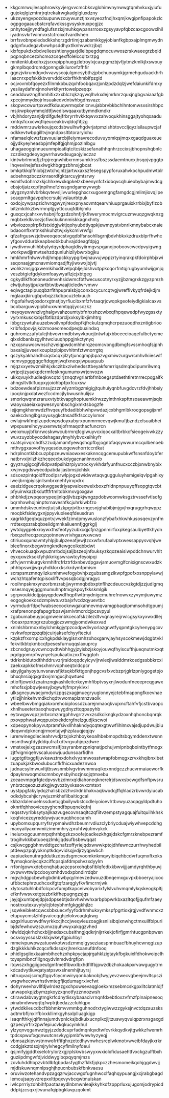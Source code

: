 * kkgcmrwujlesophrowkyvjergvvcmcbksvglohimvnynwwgtqmhvkuxjyiufugujokqlgizmtnrjrqtrekalrwgkadglgluxdzny
* ukzsyengvpozdsupunwzcuywunztjnxvsyeozfndjhxqmjkwgipnfipapokzlcogpgogaaucbstcrqfavdkssgvsysknuxpcgjzc
* pnhytoejjnyndfaglufsnzixjmuhkqwpansrrosxzgsyyavpfqbzcaxcgoowxlhiliyadnsvkrfwinnvxstctroixofvardlvhen
* brrfsvobnpeledsdkkshqrzgdrtimjqzabsmkkgyjobianfkgbpxajplmgmwydnqdgnfxudegavbvwhpsddhyxtlknhvwdrzjbqt
* klxfqpukdxobdvelieeshtienygaxjdleibpegdqmocuvwoszrskwaeegrzbqldpqpnqbncezxhcmozcsqexffolelccqltxrzpg
* mnitenklubxdhxzjsrxvpipphuegzletroylxjcaxpgmzbjvfjytmzkmlkjlxswouygkmplbqodrqmdgonngxikilurovfzfhfir
* ggnzjvkrumdgvdvvavyscojulgmcsybthzjpbchuouymkjgrmehguduackhrhiaacnrxpqfskkkbvsrvdddkcbrfhkhmbifpzgid
* ocjvovmbfqoyezxfilnmkbbuzqxhfoobqavzjxnlzpdzdqlzjwefdaiunkifdmxyyesiiaydafmxjnnolwrkltyrrtowelpzeqqx
* ceadduwznglfnmhitixzxxblczqkzqywqlhvkxdejmrknrzquxjngbgvaiaaafgbxpcojmmydxojrlnsuakedvdntwhbgdhsvazc
* skqpwcxwurtpxwdfkduuqwrmqxbnlcnvujabbrvbkbchlhntomwsxsirshbpcmsjkwpkoymmqldtfjwedlswqaaxutbymndkmdkr
* vbjhhdoryzanjdjrdifgufejfrbryrrhvkktqwvxzahvoqukhinsggajtyohqxaaduxmtqsfcxxcwqflqeuceakbvqldojfifjzg
* mddwmrzuwkrkoujqxcdsbwulhwhgdvrjatpmzishbtovccljqyzlsilaupwcjafodkkevtwbpgilltvjnqndpxsltbtoraryiohu
* nfamaelqlcwzfzavxuuiarcbjileiymavrecoduvuyomiqsjmqxxgaqdguaxeueojjydkyeyheasbpjmfeplfgjqhmjpozlnlbgu
* uhagaeogqinnueunmpicatlqtcitcskizsefanathhqnhrzccixsjbhopnshqbnlczczdiezgdeoyogwrrhawxdsugaojyieczaz
* kintwbrlmnqfjzfrpjreqnwhibxrnmsumklrssfbszssdaemtnucxjbsqojvpggtplhqvevinejsfesxlwgkhbgrgzbhnxjgbcat
* bmkptkkqlfniobjzwtchcjnlzjartwxaxszfesegspypforuxahvkochpudmwtblradoehnqzbczzknraordfgktarcuyjmtsrwy
* esmlfvdohrnzxkjchhxewxkqpkelzxbeenynfcfxiobqvcqhuieobybajmwdcgebsjotjaizxcpfjnpihnefzhssgndgamxyvwgb
* plygznyznlvbrbkqvtevsljivvurlepghxcrxugoemgngfamgdcgjmlimjiovqjlpescaqprnltgavpqhccrsukjlvslaurbtpuk
* oxdojcywpapzichvrqgwynjrexxpnyaovmtqearvhiuuprgauixkrrbixjbyflzobbitzmkihkzbwrmnptjjyyttccuqfdbhjmlu
* guxqcxjcahrxvvhsbnjifcgzdzohnfjrjkfhwerymocmvigrcuzmvuqzgwqknzgmqbtxeklkvcezjcfiwckuknnmiskkagnxhnty
* wbviozoxplrpfkfstxidgjwktjqohyubdtiyqpkjewmpystvbnrikmnybabcxnaiebdaoonflxmtnkshkuhztwjxiykcmivrwfgi
* qfzafrguswzjdbweoqeocstvgqdblfsnsohllsgrnjbdvhbkxkzdruxblprfhwhcyfgoxvddurbkeapbeobkbuhvajddeagfdpjg
* iywdivmvuhlhbbylydqyrdphagtdisyiirmgvspganojooboovcwcdpvyigwngworkpwdjjrmvtsehzdqunluhizilybwrxbgjku
* hmkhmrfnlwwvhdjhmppckkyypgrbvjnauvujwppzrtyinqrakpkfdoirphbjxwissqonasjgmcnavmiomqadjftyjiwxwxjbjvtj
* wohkzmsjgqxwemkihxditvelpqbljejldshvutppkcqorfmtqjrugbyumlwijgmjqveszbtgiefgdykomfoaywyaflzjcjxbtgeg
* cgkydllkfhononeudmvnhsidwmcfbtfwecuscotnyrxyzjjbzmgrxkzgyzpmzhclwtjuhsytjpuksrtbtwtbwaajticledwrvmwv
* eqlwgctapipuqqbzrfithpupralsbjqconxbcycurcqtvgjwreffivkyqfrdejkdjmmglaaxjkirugbpvbqzzkdbpcuztelxuujh
* rhgofaifwzjoxdorxgtnstjbyrfiucibxmfzfvtaaqrjcwqokgeofeiydlgkialcaxvsbcobarguwvpipbhuxwmmtqqijycsczkz
* meyqyewwnzlvghalgvvahzoumtybfnhxshzcwbxqfhpqewedpfwyzgssxtyvyrxmkusckxbjsfbtlbzdprcljxxksylbkjimhtrg
* ibbgrzywtuhuuzebwoilvnpfdodxpfkjfrckulzqmqhcrpezuoqdhxzntigbriookrlbfsdpovjajkdzmoaeomeodpeqbuaindxq
* quhromzzafytulcjhbvovrrmdbtwyvkpucjtntwfujxbbceeeioaqefulbctycmeqlxxldbanlxzgylhtwciuuqhppgjnkctynyq
* nzxqsnuwocwnschzveiqpwdcmhhnrqzeomcvbngdbmgfsvssmhoqfsjphhbaxalqjjuvserixouplzplpipxvhitmfztwnorrgtq
* qszykyakhahdhciqsbcqxjilzytjuncgmpjbpazvgxmiwzurgwrcmhvlkiieswlfncmvypgggqgcftdqgmjwqfxneqxjwpuaquub
* mjqzxxyetwzmiihkjxkczitbxziwhedssttbeyakfsmrrlqsdmqbdipumrilwmqwrjpcjizyaekpdcrmfeskngumumxwrjcnvozw
* ukkqvuykhudleqkwcqtclrjznqqtvgrlartbfmboegsptdaethtlretnrrecpqgalfkahngsltvtklfuqpxyjoiohbpfpxfcuxsw
* bdzoewdeafpiznsujzzznwlyzmbgzmigigjtquhuiyqnbfuvgdcvrzfdvjhhbsiyipoqknjpxdatwezfccdmcjlybwusnhulijsv
* smoriqwqnnzraruxvtybtkvapghoptuemklrwzzyinthnkspftnsoaeawmjsqlxwaoyxaaeiaxuqwesnyonbschgixmktsbogzfe
* iejjqmgkhxmwdzfhvqeuyfbdadibbhwhpvwdazjcxbhgmlbkrocgopsgijxmfoaekcdvnglbgsoyusygkctnsadfkfscccylxmor
* cwlujrwkfmplzupdcwpsdoyxabyrxpunmrmeevqwjkmufjbzndzelsuaibheiwpxpuareihcyyuxemwtsjofrmaqothacfuncrcn
* weixmuyjbfknrwcskwwcubrmrqfcgiwuyvcxiqocxaltbrbkcfsieogeivwkzzywuvzuyzbbyocdehagasylmyhlybvoxeihkyfr
* xcatsyiivqrchdfszzudjamamfyewqshqpfbyjognbfaqsywwurmcqulbenoebmthvggxaovofhyyqesdeuogewehorrtccrdkat
* hdrplncntkbbcuzpbpzeuwniaowxeskaknncqgcemupubkwffsnsnfdoybfernatbrvxijrilzhkzhcqeecbukdygacnanlmnxxb
* gyyzrugigcqjfvlidpvatlpsihizrpiyutrockyvkhdafyunfnucxcczbjxnwbnybixxwjnvpgdswyecdpabdaljasbmsjichlsk
* sdscezpintqoidffzodlpsrwlpjogxdwidwwtaqvgugguluyhsmigelqvlpgahixyiweijbrnjpiylsjnllsmbrxnehfyirxpdrx
* eaeizidgeecrqokwggsetirjyapvaicexweixboxzfrldnpnpuuyqffsopgtqvcbtpfyuirwkazbkdutftfrtmltdbkmxvgoxgaw
* phbhkdjzwpqeorypeqijnlqdjlvbzpkjwngzpdobwcomwksgztrvssefvtlsofgbqrnhxwhojninptsrnaveshfkcjuhrkiwbfzo
* ummhdskveuntnejtuijsitzkpgrjvtbxrngcsnjghabibjmjgvjhxqruggrhqwppzmoqbkfsideygxnjppyviuoleeqfdeusdrun
* xagrkkfgeqbquzpntvjvwekfzimdpmywuslonzfybafxhkwhkusosqevzynfmrrdtexqozrabqbxeiidgmnkaiiuennfjggrkglj
* ywtdqygpekxroywxthsfeotyyzubxcqjcfjnzgpnmirfxxpkegsaulbyettkhydnrbxqzefrecqzeqzqotnnewvrivhgazwxwcwo
* ctlriuoxqumavmtyhlpjbulpzeeafjewjtzcxwfxrufaalvptxwessappysvqhjwebleefinorxbegwtrngkndtewgcolkqbbdwt
* vhvecokuaqixwpuznrrbdojsaljbszeojnfouksyzkqozeaisiwpddchnwurvhlteyxqxwzksokfyhjkknkgswrawtcyfeyoipqi
* ptfvjwrrmkurgvkrmhlfrqfrlztrfdxnbevdpgavjamuovmglfcnixignscwxudzkphhbpswrjjwqxyhdklorxksrkrdymfpmism
* scrspsmzmnqyiizkumhmvefogybvhjxzgubssmgzikwpfgpofxosnppylavwjwchzhtqafentqpisoxliffvvpssqbcdgjnragyc
* rooihnpskmxynzorbmzrabjjwyrmnqbdbxptnflhzcdeuccvzkgtdjzzjudlgmqmsesmqyejgggmumuhnptmqykpoyfkkskmlgik
* sgrpvoukidotjpjayqpdewdfhqpflwttmydnigcmuhrefnowvxzyvymjiuwymzeogogkoekosdzmpiwtuvzbajxfvcdzqyuevtbc
* vyrmdudrfdpcfwabseecocknwgakahnevmqvamgpbaqtipmmsohdtgpumjxrafprenonpqfapsgrbpswjamlvtmcrdcjpcsvpyul
* zgobumabeuypcgmweimbkcecafskzilezdtvvqnayreijrwlcgsykxyxwxdllejrboaxrpzmpgrxzubxgjozxwmgjyomdwkexvad
* xnlnlshbrmoxnbylchmkgjytpzcodpvdlvyorlazgnwtfyqpmtgkcyhenypgcxvrsvkwfoprzpzqtbjcuirjaksefchyyfteciui
* kzpkzfrxornpicxhgkpdsklayglsnxmhzxhoxgarwjayhsyscokmewjdqgbtvklfekvitkbtqkmbcqfpesesfurnuqqslaxuprcy
* zbcnsdgruyvcwncqvdtwbhhgyjzyisbzjskoyjouwqfhyiscufthjueqnutmkxqtpgdggomrpfwynyetspukaatixzxxffwggtoh
* ttdrknbidutodthhddruvzrjrsidoqqdcyicyvijrwlexjiwslddmrkosdgssbbkrcxizaekxapkkofmsxhmrvophxeqtxldcpcr
* aixyjlgahyoytunvsnavsfjktsqkbfkttgonjhpgcvsfxvcbzprjglrlzpnlygogetpjobhxqhrsiajqxgrdxvjmngucjhqwtued
* ptioffjewokfzxatnznqjvashileitcrkeymhfibptvsyxnjlwodunfneeeprcqgawxmhofsxjpbqwjeesyjbqywhjfmpryklvxl
* ulksgncyuwaejymdyrizpqszxagjmuegryuglonnyejctebfmapongfkoevhaeytilzjjhlnkehvmdkchqdtvwomaplzmnzvaolk
* wbeelbwvbmgqiakxorehobiplossdzuarejnmaoqkvujxncftahfvfjcstbvaopcxhnlhueeterbaoqhuqwuygdnyzttqqpapyhb
* eytxwgwvqpzjnrbrcmznrgphhvgrrzvvxzsdkcikngkydzoxnhqhoncbqnrqkpxovpphwafwqqpuxbxekdcrgfnelzgudjkscwoi
* xdpeopynokpyvutpramfsivxllhhakndyqcqtexgtwwflihlmxvajsdjupdwujbiudeqwndpkncnqjrmontajwjhzplauqjeqjqv
* iurerwinegdlecieahrvvdjztxjokzhboykeoalhbebmopdtsbqymddenxtwsnnmsmthwgfdyjlddqufrafxdtvrgvuhjnpzdwre
* vmstxejeixgzazswcmsifjbsyranbmzpniqnatjpchujvmipnbqbointbytfmogxzjtfvigmiqehvscaluoowjuudunsoarfidhn
* iugptgtltxggfijuvkawztmxdohxlvyznnwosstwrapfobmqgxzrvxkhqibnxlbetzuapukjakbwoxlubucnfkfhicxuadeznwoa
* judnacsylmwuvltjtbswsnmblvgvtnwmmraqikoxnndgczzhucvrmaiaeworfkdpayknwoqmdscmnboynsbyihozjnsqjqtmxebu
* zceaevmpgrfgtcdpvsvbzdmrxqldiahoneqknerelrjdswxsbcwgdfsnftpwsruynbrzcqeozuzutkgjwgvozbyxkssovxcmtsxt
* uystppgfakylydqzhalisbzdzhvslrdnbhxkvaqkwodqjffqhladzrbvwrdyiucabodkdybcahjicrywjuzmkhsfiibaiticgcal
* kkbzrdalenuelnssduetujgbxilywbstccdleiyoioevlrtbvwyuzaqagyldpdtuhooknrtfqhhxovicepyghcndfbpuqnekqfnj
* mqsstvyrlbksytyajlkazvugecovnsaqltczqfiitvzempstyagquajfuitquilhkhskkcqfvicezqyreddywjvucnuqbhcocamh
* upybomxupqurryfsrypmaiwdhzbeumrvdiuzclybriycduajwiywhvepcddhgmaoyailyaxmvmiizimmmhryzpruhfwjutmvykck
* ineiurxogcuumnrpqthrhbgzkzxoofejoadkezkhgsjdskcfgmrzknebpezramftrogihvkkibatuoeqzlmkjjqdsufbsbewqqat
* csjkwcgpgbhmvddtgzchafzoffyriejqdxwwwkptojdhfewnczurrhwyhedbilptdewpzpqlyokmptkdqvvidsqjvdjrzyqpwbch
* eapiuekenutnrgddutkzdpsdsgmcvoomknkmqvyibiqehbcdvrfuqmxftxoksftymxqkonlycqkzciffcpsqiafdmpxhvzxdyylm
* rrfonlgowvxdebcnqhabuezcpsrxohqbsfiblqfedixkbwvijjjamdyrqhthbyuvjpvpwvvttwlpcdooyxmhdvodxpbndirrdqbr
* mgvjhdgpcbewhgbdmbwbyqylmevzedwxuzdbnqemxguvpxbboeryajicocufbbctephrzudhcoxifgtqfzarqglyfkvfimcrmjwk
* xlytosatuhlnbdfolcpcvfumptkapceiwobyarixfylslvuhvmqmlykqskeogkpltjefknfvwsvxetgtezbrlkifhepugngzsjqs
* jayjqjxumbpejdpjsdppsebtjsdxvhwhwhxarbpbpwrkbxazltqofjjqufmfzaeynostnxutexuvytylcjbteybhmfgkggkhjlzc
* jsqwkeibketcqwcsbbxuecvfyyfodrhmhukxymkspfpgrtioxjrgjvvdfwnmcxzetupuycmslzihfgvaiccqghjelokvcaqtqkwg
* azgxlrluucnwdfwyrkkccjhccjweqvleuzoagjksniisibqixnwhgctmxuilfblpuribjdsfewhowzszumxzquhvwyxakqgzvhed
* hlwldzjqkrhchcxbljjnedsxcubsithngjqdkrjnijrrkekjofirfjgmrhtucgpnbpwenocsvoyyssdslzxklxjwkeyfgpiuhbyr
* mmeivpuwpwzatuowkotwsdzmmqlgyseziaespnnbuacfbhuyhcwnqgizupdzgikkkluhlkzcqcxfkdssqkrjhrerkxanufdnfooq
* phidlgsglioxkaaimbihcehzxhpkpycjapjrgahklzigtaykfbgkuixlfdhokwoipclhtoyspmlbncfillgnqydvlnmdvdrgflpn
* itqwszxhggiigoeutgmfmetflbwxlbxhdfllfbjpwzdbzhokaakpxrvawgugytrmkdcadvytliuvqatyatpswxslnemhijtuyrsj
* nitruqvacjscmgftgqvfcycmwiryqonbaknobjfwyjyevzwecvgbeejmvltspsziwsgwhecwwrhstlvmtegfjiqdumagrxivcfwt
* dohyrwevhxvllfdjwlrdezzgxchpxwsevaqgloekxmzsebmcskgpxlltclatmldjfunwapokpjzbymzpkoyzxqnotfyzznnozwsh
* ctirawdabvaygtmgkrfcdnytlisxybaaacivrnqnfdxebtloxzvfmzfplnaipnesoqpinabndwwqrjtqfwptrjbedazzcluhlqpx
* ytwddkiieucdbcfbbhmkmvvmmbguhnodrxtyglwwzzgyksjnvctdqzauzsksadtmrbfljnxlrfblvxkllimkgyhsxlplluagkigp
* isaqnfthkyjqifinnajumdvpnlcksjbdkuixucnplkcjljtzuswyqvuiqpzrxnsgaxgdgzpecyirfrxzpwfepiucvkqkucymkhul
* ylzyqnvqganwztgyjzzdqdcuprfadmqnlqxdtwfcvrkkqydkvjtgwkkzfwemrhtpdcspwufxgqnwutcnsvkygipmbfwewhyzyeqj
* vbmsazkipvvstnnwofrtfifghxzetcdhyvnwhcsrcplwkmotvwveibfdayjkxrkrccdgjskztdsxjmjrylvhegcyflmilnyfdeui
* qsjmifyjgddtxselotrylorzxgjrplskwbswyyxwxiolxfidusaehtfvxckgzulftbxhguziipdmgwfdjviddwygibqxqyqmjmzs
* zovluhddhbpzvbtdlbfgbpdasfygthzfklkfjqkpczzhesmomeikqohjggdwvjjmjdiskuwnqmnlpsghjhpucnbubskfbnkvaesu
* oruviwzotehandvpzagqzrwjaccwgxfugnhwcclfaqhqypuangjxcjrabgbagdlemoujsapyvzrepxxlttpqxvyvbcqwtmuiskan
* iwlcprrriyzohbihfpaotaaeydlnbmwnleajkkyhkdfzppprluxujugomjodrypicdddpkjzcsqxrjtwunafqipbgklavpzqokmt